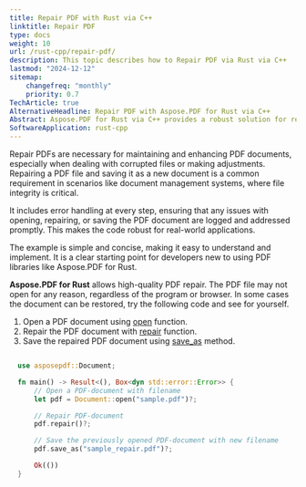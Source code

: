 ```yaml
---
title: Repair PDF with Rust via C++ 
linktitle: Repair PDF
type: docs
weight: 10
url: /rust-cpp/repair-pdf/
description: This topic describes how to Repair PDF via Rust via C++ 
lastmod: "2024-12-12"
sitemap:
    changefreq: "monthly"
    priority: 0.7
TechArticle: true
AlternativeHeadline: Repair PDF with Aspose.PDF for Rust via C++
Abstract: Aspose.PDF for Rust via C++ provides a robust solution for repairing damaged or corrupted PDF documents, ensuring data integrity and accessibility. The library offers powerful features to analyze and fix structural issues, recover content, and restore the document to a usable state. It supports repairing PDFs affected by issues such as missing fonts, damaged metadata, and corrupted content streams. The documentation provides step-by-step guidance and code samples to assist developers in efficiently implementing PDF repair functionality within their applications.
SoftwareApplication: rust-cpp         
---
```


Repair PDFs are necessary for maintaining and enhancing PDF documents, especially when dealing with corrupted files or making adjustments. Repairing a PDF file and saving it as a new document is a common requirement in scenarios like document management systems, where file integrity is critical.

It includes error handling at every step, ensuring that any issues with opening, repairing, or saving the PDF document are logged and addressed promptly. This makes the code robust for real-world applications.

The example is simple and concise, making it easy to understand and implement. It is a clear starting point for developers new to using PDF libraries like Aspose.PDF for Rust.

**Aspose.PDF for Rust** allows high-quality PDF repair. The PDF file may not open for any reason, regardless of the program or browser. In some cases the document can be restored, try the following code and see for yourself.

1. Open a PDF document using [open](https://reference.aspose.com/pdf/rust-cpp/core/open/) function.
1. Repair the PDF document with [repair](https://reference.aspose.com/pdf/rust-cpp/organize/repair/) function.
1. Save the repaired PDF document using [save_as](https://reference.aspose.com/pdf/rust-cpp/core/save_as/) method.

```rs

  use asposepdf::Document;

  fn main() -> Result<(), Box<dyn std::error::Error>> {
      // Open a PDF-document with filename
      let pdf = Document::open("sample.pdf")?;

      // Repair PDF-document
      pdf.repair()?;

      // Save the previously opened PDF-document with new filename
      pdf.save_as("sample_repair.pdf")?;

      Ok(())
  }
```